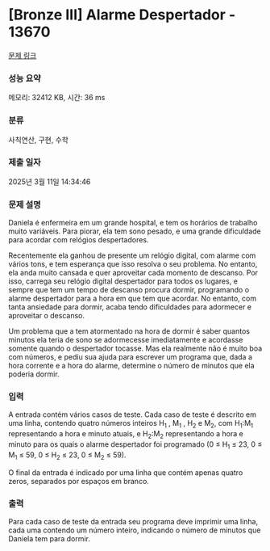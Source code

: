 # [Bronze III] Alarme Despertador - 13670 

[문제 링크](https://www.acmicpc.net/problem/13670) 

### 성능 요약

메모리: 32412 KB, 시간: 36 ms

### 분류

사칙연산, 구현, 수학

### 제출 일자

2025년 3월 11일 14:34:46

### 문제 설명

<p>Daniela é enfermeira em um grande hospital, e tem os horários de trabalho muito variáveis. Para piorar, ela tem sono pesado, e uma grande dificuldade para acordar com relógios despertadores.</p>

<p>Recentemente ela ganhou de presente um relógio digital, com alarme com vários tons, e tem esperança que isso resolva o seu problema. No entanto, ela anda muito cansada e quer aproveitar cada momento de descanso. Por isso, carrega seu relógio digital despertador para todos os lugares, e sempre que tem um tempo de descanso procura dormir, programando o alarme despertador para a hora em que tem que acordar. No entanto, com tanta ansiedade para dormir, acaba tendo dificuldades para adormecer e aproveitar o descanso.</p>

<p>Um problema que a tem atormentado na hora de dormir é saber quantos minutos ela teria de sono se adormecesse imediatamente e acordasse somente quando o despertador tocasse. Mas ela realmente não é muito boa com números, e pediu sua ajuda para escrever um programa que, dada a hora corrente e a hora do alarme, determine o número de minutos que ela poderia dormir.</p>

### 입력 

 <p>A entrada contém vários casos de teste. Cada caso de teste é descrito em uma linha, contendo quatro números inteiros H<sub>1</sub> , M<sub>1</sub> , H<sub>2</sub> e M<sub>2</sub>, com H<sub>1</sub>:M<sub>1</sub> representando a hora e minuto atuais, e H<sub>2</sub>:M<sub>2</sub> representando a hora e minuto para os quais o alarme  despertador foi programado (0 ≤ H<sub>1</sub> ≤ 23, 0 ≤ M<sub>1</sub> ≤ 59, 0 ≤ H<sub>2</sub> ≤ 23, 0 ≤ M<sub>2</sub> ≤ 59).</p>

<p>O final da entrada é indicado por uma linha que contém apenas quatro zeros, separados por espaços em branco.</p>

### 출력 

 <p>Para cada caso de teste da entrada seu programa deve imprimir uma linha, cada uma contendo um número inteiro, indicando o número de minutos que Daniela tem para dormir.</p>

